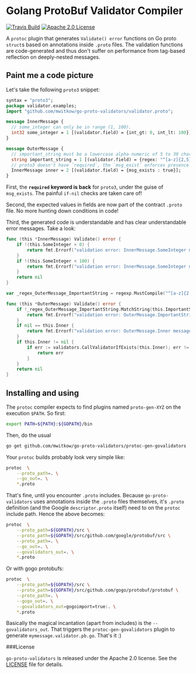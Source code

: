 # Golang ProtoBuf Validator Compiler

[![Travis Build](https://travis-ci.org/mwitkow/go-proto-validators.svg)](https://travis-ci.org/mwitkow/go-proto-validators)
[![Apache 2.0 License](https://img.shields.io/badge/License-Apache%202.0-blue.svg)](LICENSE)

A `protoc` plugin that generates `Validate() error` functions on Go proto `struct`s based on annotations inside `.proto` 
files. The validation functions are code-generated and thus don't suffer on performance from tag-based reflection on
deeply-nested messages.

## Paint me a code picture

Let's take the following `proto3` snippet:

```proto
syntax = "proto3";
package validator.examples;
import "github.com/mwitkow/go-proto-validators/validator.proto";

message InnerMessage {
  // some_integer can only be in range (1, 100).
  int32 some_integer = 1 [(validator.field) = {int_gt: 0, int_lt: 100}];
}

message OuterMessage {
  // important_string must be a lowercase alpha-numeric of 5 to 30 characters (RE2 syntax).
  string important_string = 1 [(validator.field) = {regex: "^[a-z]{2,5}$"}];
  // proto3 doesn't have `required`, the `msg_exist` enforces presence of InnerMessage.
  InnerMessage inner = 2 [(validator.field) = {msg_exists : true}];
}
```

First, the **`required` keyword is back** for `proto3`, under the guise of `msg_exists`. The painful `if-nil` checks are taken care of!

Second, the expected values in fields are now part of the contract `.proto` file. No more hunting down conditions in code!

Third, the generated code is understandable and has clear understandable error messages. Take a look:

```go
func (this *InnerMessage) Validate() error {
	if !(this.SomeInteger > 0) {
		return fmt.Errorf("validation error: InnerMessage.SomeInteger must be greater than '0'")
	}
	if !(this.SomeInteger < 100) {
		return fmt.Errorf("validation error: InnerMessage.SomeInteger must be less than '100'")
	}
	return nil
}

var _regex_OuterMessage_ImportantString = regexp.MustCompile("^[a-z]{2,5}$")

func (this *OuterMessage) Validate() error {
	if !_regex_OuterMessage_ImportantString.MatchString(this.ImportantString) {
		return fmt.Errorf("validation error: OuterMessage.ImportantString must conform to regex '^[a-z]{2,5}$'")
	}
	if nil == this.Inner {
		return fmt.Errorf("validation error: OuterMessage.Inner message must exist")
	}
	if this.Inner != nil {
		if err := validators.CallValidatorIfExists(this.Inner); err != nil {
			return err
		}
	}
	return nil
}
```

## Installing and using

The `protoc` compiler expects to find plugins named `proto-gen-XYZ` on the execution `$PATH`. So first:

```sh
export PATH=${PATH}:${GOPATH}/bin
```

Then, do the usual

```sh
go get github.com/mwitkow/go-proto-validators/protoc-gen-govalidators
```

Your `protoc` builds probably look very simple like:

```sh
protoc  \
	--proto_path=. \
	--go_out=. \
	*.proto
```

That's fine, until you encounter `.proto` includes. Because `go-proto-validators` uses annotations inside the `.proto` 
files themselves, it's `.proto` definition (and the Google `descriptor.proto` itself) need to on the `protoc` include
path. Hence the above becomes:

```sh
protoc  \
	--proto_path=${GOPATH}/src \
	--proto_path=${GOPATH}/src/github.com/google/protobuf/src \
	--proto_path=. \
	--go_out=. \
	--govalidators_out=. \
	*.proto
```

Or with gogo protobufs:

```sh
protoc  \
	--proto_path=${GOPATH}/src \
	--proto_path=${GOPATH}/src/github.com/gogo/protobuf/protobuf \
	--proto_path=. \
	--gogo_out=. \
	--govalidators_out=gogoimport=true:. \
	*.proto
```

Basically the magical incantation (apart from includes) is the `--govalidators_out`. That triggers the 
`protoc-gen-govalidators` plugin to generate `mymessage.validator.pb.go`. That's it :)

###License

`go-proto-validators` is released under the Apache 2.0 license. See the [LICENSE](LICENSE) file for details.



